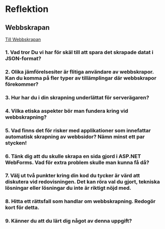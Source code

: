 Reflektion
======================
## Webbskrapan

[Till Webbskrapan](http://anniesahlberg.se/Labb1Webbteknik/)

### 1. Vad tror Du vi har för skäl till att spara det skrapade datat i JSON-format?

### 2. Olika jämförelsesiter är flitiga användare av webbskrapor. Kan du komma på fler typer av tillämplingar där webbskrapor förekommer?

### 3. Hur har du i din skrapning underlättat för serverägaren?

### 4. Vilka etiska aspekter bör man fundera kring vid webbskrapning?

### 5. Vad finns det för risker med applikationer som innefattar automatisk skrapning av webbsidor? Nämn minst ett par stycken!

### 6. Tänk dig att du skulle skrapa en sida gjord i ASP.NET WebForms. Vad för extra problem skulle man kunna få då?

### 7. Välj ut två punkter kring din kod du tycker är värd att diskutera vid redovisningen. Det kan röra val du gjort, tekniska lösningar eller lösningar du inte är riktigt nöjd med.

### 8. Hitta ett rättsfall som handlar om webbskrapning. Redogör kort för detta.

### 9. Känner du att du lärt dig något av denna uppgift?